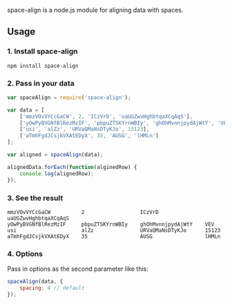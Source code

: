 space-align is a node.js module for aligning data with spaces.

## Usage

### 1. Install space-align

```
npm install space-align
```

### 2. Pass in your data

``` javascript
var spaceAlign = require('space-align');

var data = [
    ['mmzVOvVYCcGaCW', 2, 'ICzVrD', 'uaUGZwvHghbtqaXCqAqS'],
    ['yOwPyBVGNfBlRezMzIF', 'pbpuZTSKYrnWBIy', 'ghOhMvnnjpydAjWtY', 'VEV'],
    ['usi', 'alZz', 'URVaQMaNsDTyKJo', 15123],
    ['aTmhFgdJCsjkVXAtEDyX', 35, 'AUSG', 'lHMLn']
];

var aligned = spaceAlign(data);

alignedData.forEach(function(alginedRow) {
    console.log(alignedRow);
});
```

### 3. See the result

```
mmzVOvVYCcGaCW          2                  ICzVrD               uaUGZwvHghbtqaXCqAqS
yOwPyBVGNfBlRezMzIF     pbpuZTSKYrnWBIy    ghOhMvnnjpydAjWtY    VEV
usi                     alZz               URVaQMaNsDTyKJo      15123
aTmhFgdJCsjkVXAtEDyX    35                 AUSG                 lHMLn
```

### 4. Options

Pass in options as the second parameter like this:

``` javascript
spaceAlign(data, {
    spacing: 4 // default
});
```